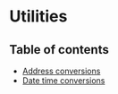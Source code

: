 # Utilities

## Table of contents

- [Address conversions](./address-conversion.md)
- [Date time conversions](./date-time-conversion.md)